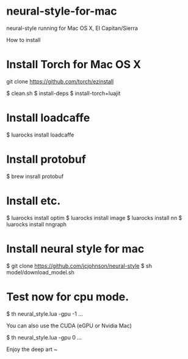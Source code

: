 # neural-style-for-mac

neural-style running for Mac OS X, El Capitan/Sierra

How to install

# Install Torch for Mac OS X
git clone https://github.com/torch/ezinstall  

$ clean.sh
$ install-deps
$ install-torch+luajit

# Install loadcaffe 

$ luarocks install loadcaffe 

# Install protobuf

$ brew insrall protobuf

# Install etc.

$ luarocks install optim
$ luarocks install image
$ luarocks install nn
$ luarocks install nngraph

# Install neural style for mac

$ git clone https://github.com/jcjohnson/neural-style
$ sh model/download_model.sh

# Test now for cpu mode.

$ th neural_style.lua -gpu -1 ...

 You can also use the CUDA (eGPU or Nvidia Mac)

$ th neural_style.lua -gpu 0 ...

Enjoy the deep art ~

